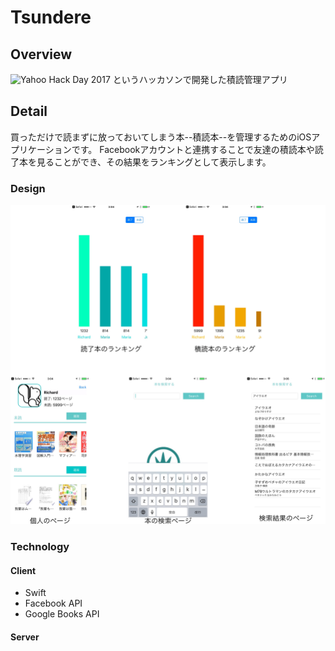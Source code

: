 # Tsundere

## Overview

![Yahoo Hack Day 2017](http://hackday.jp) というハッカソンで開発した積読管理アプリ

## Detail

買っただけで読まずに放っておいてしまう本--積読本--を管理するためのiOSアプリケーションです。
Facebookアカウントと連携することで友達の積読本や読了本を見ることができ、その結果をランキングとして表示します。

### Design

![App Views](./design/app-views.jpg)

### Technology

#### Client

- Swift
- Facebook API
- Google Books API

#### Server